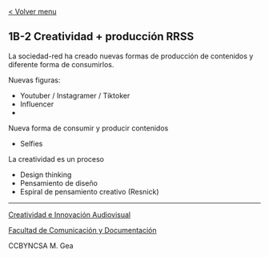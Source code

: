 [< Volver menu](./readme.md)

## 1B-2 Creatividad + producción RRSS 

La sociedad-red ha creado nuevas formas de producción de contenidos y diferente forma de consumirlos. 


Nuevas figuras: 

- Youtuber / Instagramer / Tiktoker
- Influencer
- 


Nueva forma de consumir y producir contenidos 

- Selfies 


La creatividad es un proceso 

- Design thinking 
- Pensamiento de diseño 
- Espiral de pensamiento creativo (Resnick)















-----

[Creatividad e Innovación Audiovisual](https://www.ugr.es/estudiantes/grados/grado-comunicacion-audiovisual/creacion-difusion-nuevos-contenidos-audiovis)
 
[Facultad de Comunicación y Documentación](https://fcd.ugr.es/)

CCBYNCSA M. Gea

